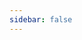 ```yaml
---
sidebar: false
---
```

<script setup>
import { withBase, useData } from 'vitepress'
const { theme } = useData()
import ArticleList from '@/components/article/List.vue'
import Pagination from '@/components/article/Pagination.vue'
import ArticleTag from '@/components/article/Tag.vue'
const pageSize = theme.value.pageSize
let articles = theme.value.articles
const tag = '优化'

  articles = articles.filter(({ frontMatter: { tags = [] } }) => tags.includes('优化'))

articles = articles.slice(3 * (1 - 1), 3 * 1)
const href = function (page) {
  return withBase(`/paging/tag/优化/page_${page}.html`)
}
</script>
<article-tag :current-tag="'优化'" />
<article-list :articles="articles" />
<pagination :articles="articles" :current-page="1" :page-count="1" :href="href" />
